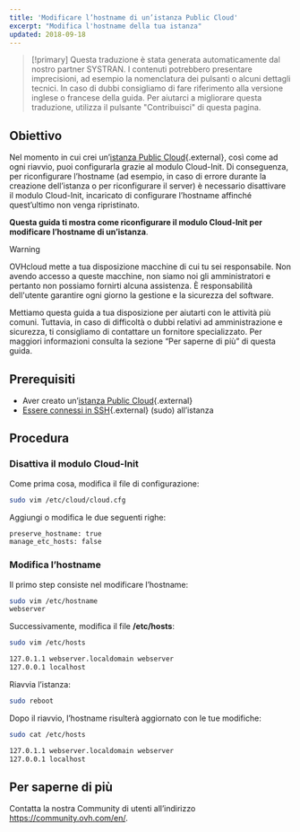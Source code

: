 ```yaml
---
title: 'Modificare l’hostname di un’istanza Public Cloud'
excerpt: "Modifica l'hostname della tua istanza"
updated: 2018-09-18
---
```


> [!primary]
> Questa traduzione è stata generata automaticamente dal nostro partner SYSTRAN. I contenuti potrebbero presentare imprecisioni, ad esempio la nomenclatura dei pulsanti o alcuni dettagli tecnici. In caso di dubbi consigliamo di fare riferimento alla versione inglese o francese della guida. Per aiutarci a migliorare questa traduzione, utilizza il pulsante "Contribuisci" di questa pagina.
>

## Obiettivo

Nel momento in cui crei un’[istanza Public Cloud](https://www.ovh.it/public-cloud/istanze/){.external}, così come ad ogni riavvio, puoi configurarla grazie al modulo Cloud-Init. Di conseguenza, per riconfigurare l’hostname (ad esempio, in caso di errore durante la creazione dell’istanza o per riconfigurare il server) è necessario disattivare il modulo Cloud-Init, incaricato di configurare l’hostname affinché quest’ultimo non venga ripristinato.

**Questa guida ti mostra come riconfigurare il modulo Cloud-Init per modificare l’hostname di un’istanza**.

> [!warning]
>
> OVHcloud mette a tua disposizione macchine di cui tu sei responsabile. Non avendo accesso a queste macchine, non siamo noi gli amministratori e pertanto non possiamo fornirti alcuna assistenza. È responsabilità dell'utente garantire ogni giorno la gestione e la sicurezza del software.
>
> Mettiamo questa guida a tua disposizione per aiutarti con le attività più comuni. Tuttavia, in caso di difficoltà o dubbi relativi ad amministrazione e sicurezza, ti consigliamo di contattare un fornitore specializzato. Per maggiori informazioni consulta la sezione “Per saperne di più” di questa guida.
>

## Prerequisiti

- Aver creato un’[istanza Public Cloud](https://www.ovh.it/public-cloud/istanze/){.external}
- [Essere connessi in SSH](public-cloud-first-steps#step-4-accedi-alla-tua-istanza.){.external} (sudo) all’istanza

## Procedura

### Disattiva il modulo Cloud-Init

Come prima cosa, modifica il file di configurazione:

```sh
sudo vim /etc/cloud/cloud.cfg
```

Aggiungi o modifica le due seguenti righe:

```sh
preserve_hostname: true
manage_etc_hosts: false
```

### Modifica l’hostname

Il primo step consiste nel modificare l’hostname:

```sh
sudo vim /etc/hostname
webserver
```

Successivamente, modifica il file **/etc/hosts**:

```sh
sudo vim /etc/hosts

127.0.1.1 webserver.localdomain webserver
127.0.0.1 localhost
```

Riavvia l’istanza:

```bash
sudo reboot
```

Dopo il riavvio, l’hostname risulterà aggiornato con le tue modifiche:

```sh
sudo cat /etc/hosts

127.0.1.1 webserver.localdomain webserver
127.0.0.1 localhost
```

## Per saperne di più 

Contatta la nostra Community di utenti all’indirizzo <https://community.ovh.com/en/>.